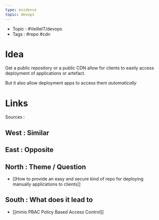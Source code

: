 ```yaml
---
type: evidence
topic: devops 
---
```


- Topic : #VeilleIT/devops 
- Tags : #repo #cdn

# Idea


Get a public repository or a public CDN allow for clients to easily access deployment of applications or artefact.

But it also allow deployment apps to access them *automatically*



# Links

Sources :

## West : Similar

## East : Opposite

## North : Theme / Question

- [[How to provide an easy and secure kind of repo for deploying manually applications to clients]]

## South : What does it lead to

- [[minio PBAC Policy Based Access Control]]
